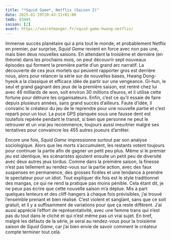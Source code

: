 ```yaml
---
title: "*Squid Game*, Netflix (Saison 2)"
date: 2025-01-19T20:43:11+01:00
tmdb: 93405 
saison: [2]
avant: https://voiretmanger.fr/squid-game-hwang-netflix/
---
```


Immense succès planétaire qui a pris tout le monde, et probablement Netflix en premier, par surprise, *Squid Game* revient en force avec non pas une, mais bien deux nouvelles saisons. En attendant la troisième et dernière (en théorie) dans les prochains mois, on peut découvrir sept nouveaux épisodes qui forment la première partie d’un grand arc narratif. La découverte de ces jeux mortels qui peuvent rapporter gros est derrière nous, alors pour relancer la série sur de nouvelles bases, Hwang Dong-hyeok a la classique et efficace idée de partir sur une vengeance. Gi-hun, le seul et grand gagnant des jeux de la première saison, est rentré chez lui avec 46 milliards de won, soit environ 30 millions d’euros, et il utilise cette fortune pour détruire les organisateurs. Enfin, c’est ce qu’il essaie de faire depuis plusieurs années, sans grand succès d’ailleurs. Faute d’idée, il convainc le créateur du jeu de le reprendre pour une nouvelle partie et c’est reparti pour un tour. La puce GPS planquée sous une fausse dent est toutefois repérée pendant le transit, si bien que personne ne peut le retrouver et un vrai jeu recommence, toujours aussi meurtrier malgré ses tentatives pour convaincre les 455 autres joueurs d’arrêter.

Encore une fois, *Squid Game* impressionne surtout par son analyse sociologique. Alors que les morts s’accumulent, les restants votent toujours pour continuer la partie afin de gagner un petit peu plus. Même si le premier jeu est identique, les scénaristes ajoutent ensuite un petit peu de diversité avec deux autres jeux tordus. Comme dans la première saison, la finesse n’est pas tellement au rendez-vous sur la partie action, avec des faux suspenses en permanence, des grosses ficèles et une tendance à prendre le spectateur pour un idiot. Tout expliquer dix fois est le style traditionnel des mangas, ce qui ne rend la pratique pas moins pénible. Cela étant dit, je ne peux pas écrire que cette nouvelle saison m’a déplue. Mis à part quelques lenteurs et des cliff-hangers à chaque fois prévisibles, j’ai trouvé l’ensemble prenant et bien réalisé. C’est violent et sanglant, sans que ce soit gratuit, et il y a suffisamment de variations pour  que ça reste différent. J’ai aussi apprécié l’effort de représentativité, avec une femme trans qui n’est pas du tout dans le cliché et qui n’est même pas un vrai sujet. En bref, malgré les défauts de la série, je serai au rendez-vous pour la troisième saison de *Squid Game*, car j’ai bien envie de savoir comment le créateur compte terminer tout cela. 

